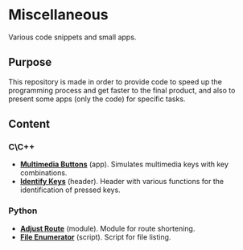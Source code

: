 # Miscellaneous
Various code snippets and small apps.

## Purpose
This repository is made in order to provide code to speed up the programming process and get faster to the final product, and also to present some apps (only the code) for specific tasks.

## Content
### C\C++
* [**Multimedia Buttons**](https://github.com/FrankC64/Miscellaneous/tree/main/C_C%2B%2B/Keyboard/APPs/Multimedia%20Buttons) (app). Simulates multimedia keys with key combinations.
* [**Identify Keys**](https://github.com/FrankC64/Miscellaneous/tree/main/C_C%2B%2B/Keyboard/Headers/Identify%20Keys) (header). Header with various functions for the identification of pressed keys.

### Python
* [**Adjust Route**](https://github.com/FrankC64/Miscellaneous/tree/main/Python/Adjust%20Route) (module). Module for route shortening.
* [**File Enumerator**](https://github.com/FrankC64/Miscellaneous/tree/main/Python/File%20Enumerator) (script). Script for file listing.
